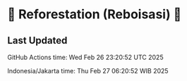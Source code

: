 
# 🌳 Reforestation (Reboisasi) 🌲

## Last Updated

GitHub Actions time: Wed Feb 26 23:20:52 UTC 2025

Indonesia/Jakarta time: Thu Feb 27 06:20:52 WIB 2025
